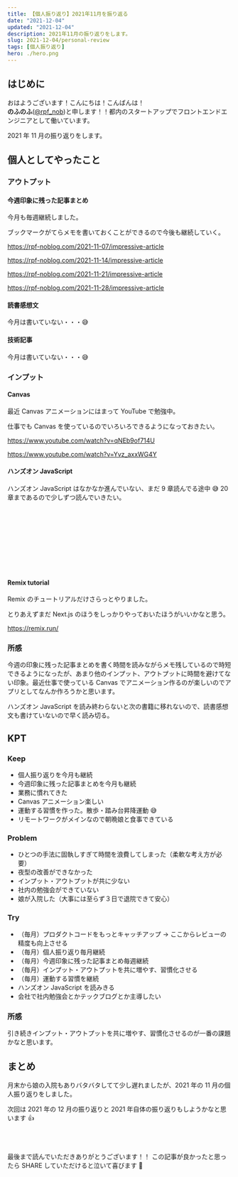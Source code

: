 ```yaml
---
title: 【個人振り返り】2021年11月を振り返る
date: "2021-12-04"
updated: "2021-12-04"
description: 2021年11月の振り返りをします。
slug: 2021-12-04/personal-review
tags: [個人振り返り]
hero: ./hero.png
---
```


## はじめに

おはようございます！こんにちは！こんばんは！<br>
**のふのふ**([@rpf_nob](https://twitter.com/rpf_nob))と申します！！都内のスタートアップでフロントエンドエンジニアとして働いています。

2021 年 11 月の振り返りをします。

## 個人としてやったこと

### アウトプット

#### 今週印象に残った記事まとめ

今月も毎週継続しました。

ブックマークがてらメモを書いておくことができるので今後も継続していく。

https://rpf-noblog.com/2021-11-07/impressive-article

https://rpf-noblog.com/2021-11-14/impressive-article

https://rpf-noblog.com/2021-11-21/impressive-article

https://rpf-noblog.com/2021-11-28/impressive-article

#### 読書感想文

今月は書いていない・・・😅

#### 技術記事

今月は書いていない・・・😅

### インプット

#### Canvas

最近 Canvas アニメーションにはまって YouTube で勉強中。

仕事でも Canvas を使っているのでいろいろできるようになっておきたい。

https://www.youtube.com/watch?v=qNEb9of714U

https://www.youtube.com/watch?v=Yvz_axxWG4Y

#### ハンズオン JavaScript

ハンズオン JavaScript はなかなか進んでいない、まだ 9 章読んでる途中 😅
20 章まであるので少しずつ読んでいきたい。

<div class="iframely-embed"><div class="iframely-responsive" style="height: 140px; padding-bottom: 0;"><a href="https://www.amazon.co.jp/dp/4873119227" data-iframely-url="//cdn.iframe.ly/1twW6qp?card=small"></a></div></div>

#### Remix tutorial

Remix のチュートリアルだけさらっとやりました。

とりあえずまだ Next.js のほうをしっかりやっておいたほうがいいかなと思う。

https://remix.run/

### 所感

今週の印象に残った記事まとめを書く時間を読みながらメモ残しているので時短できるようになったが、あまり他のインプット、アウトプットに時間を避けてない印象。最近仕事で使っている Canvas でアニメーション作るのが楽しいのでアプリとしてなんか作ろうかと思います。

ハンズオン JavaScript を読み終わらないと次の書籍に移れないので、読書感想文も書けていないので早く読み切る。

## KPT

### Keep

- 個人振り返りを今月も継続
- 今週印象に残った記事まとめを今月も継続
- 業務に慣れてきた
- Canvas アニメーション楽しい
- 運動する習慣を作った。散歩・踏み台昇降運動 😅
- リモートワークがメインなので朝晩娘と食事できている

### Problem

- ひとつの手法に固執しすぎて時間を浪費してしまった（柔軟な考え方が必要）
- 夜型の改善ができなかった
- インプット・アウトプットが共に少ない
- 社内の勉強会ができていない
- 娘が入院した（大事には至らず３日で退院できて安心）

### Try

- （毎月）プロダクトコードをもっとキャッチアップ → ここからレビューの精度も向上させる
- （毎月）個人振り返り毎月継続
- （毎月）今週印象に残った記事まとめ毎週継続
- （毎月）インプット・アウトプットを共に増やす、習慣化させる
- （毎月）運動する習慣を継続
- ハンズオン JavaScript を読みきる
- 会社で社内勉強会とかテックブログとか主導したい

### 所感

引き続きインプット・アウトプットを共に増やす、習慣化させるのが一番の課題かなと思います。

## まとめ

月末から娘の入院もありバタバタしてて少し遅れましたが、2021 年の 11 月の個人振り返りをしました。

次回は 2021 年の 12 月の振り返りと 2021 年自体の振り返りもしようかなと思います 👍

<br>
<br>

最後まで読んでいただきありがとうございます！！
この記事が良かったと思ったら SHARE していただけると泣いて喜びます 🤣
